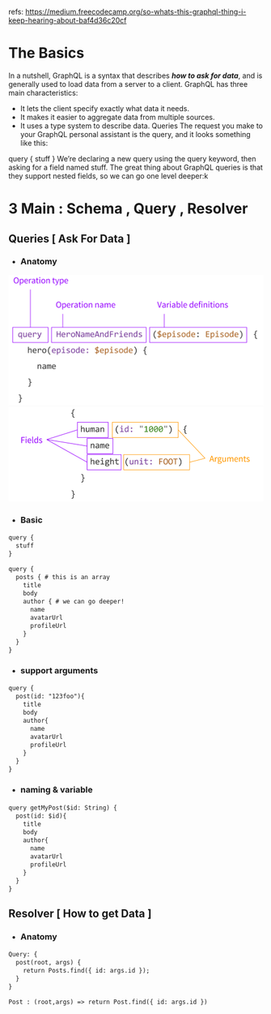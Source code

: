 refs: https://medium.freecodecamp.org/so-whats-this-graphql-thing-i-keep-hearing-about-baf4d36c20cf

# The Basics
In a nutshell, GraphQL is a syntax that describes ***how to ask for data***, and is generally used to load data from a server to a client. GraphQL has three main characteristics:

- It lets the client specify exactly what data it needs.
- It makes it easier to aggregate data from multiple sources.
- It uses a type system to describe data.
Queries
The request you make to your GraphQL personal assistant is the query, and it looks something like this:

query {
  stuff
}
We’re declaring a new query using the query keyword, then asking for a field named stuff. The great thing about GraphQL queries is that they support nested fields, so we can go one level deeper:k
# 3 Main : Schema , Query , Resolver 

## Queries [ Ask For Data ]
- ### Anatomy

![cover](./img/anatomy.png)
![cover](./img/anatomy2.png)

- ### Basic
```
query {
  stuff
}
```
```
query {
  posts { # this is an array
    title
    body
    author { # we can go deeper!
      name
      avatarUrl
      profileUrl
    }
  }
}
```
- ### support arguments
```
query {
  post(id: "123foo"){
    title
    body
    author{
      name
      avatarUrl
      profileUrl
    }
  }
}
```
- ### naming & variable
```
query getMyPost($id: String) {
  post(id: $id){
    title
    body
    author{
      name
      avatarUrl
      profileUrl
    }
  }
} 
```

## Resolver [ How to get Data ]
- ### Anatomy
```
Query: {
  post(root, args) {
    return Posts.find({ id: args.id });
  }
}
```
```
Post : (root,args) => return Post.find({ id: args.id })
```
